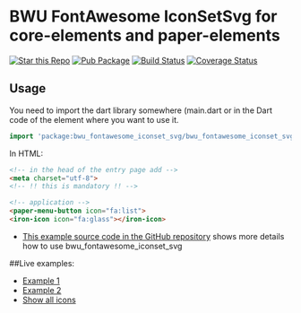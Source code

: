 # BWU FontAwesome IconSetSvg for core-elements and paper-elements

[![Star this Repo](https://img.shields.io/github/stars/bwu-dart/bwu_fontawesome_iconset_svg.svg?style=flat)](https://github.com/bwu-dart/bwu_fontawesome_iconset_svg)
[![Pub Package](https://img.shields.io/pub/v/bwu_fontawesome_iconset_svg.svg?style=flat)](https://pub.dartlang.org/packages/bwu_fontawesome_iconset_svg)
[![Build Status](https://travis-ci.org/bwu-dart/bwu_fontawesome_iconset_svg.svg?branch=master)](https://travis-ci.org/bwu-dart/bwu_fontawesome_iconset_svg)
[![Coverage Status](https://coveralls.io/repos/bwu-dart/bwu_fontawesome_iconset_svg/badge.svg?branch=master)](https://coveralls.io/r/bwu-dart/bwu_fontawesome_iconset_svg)

## Usage

You need to import the dart library somewhere (main.dart or in the Dart code
of the element where you want to use it.

```dart
import 'package:bwu_fontawesome_iconset_svg/bwu_fontawesome_iconset_svg.dart';
```

In HTML:

```html
<!-- in the head of the entry page add -->
<meta charset="utf-8">
<!-- !! this is mandatory !! -->

<!-- application -->
<paper-menu-button icon="fa:list">
<iron-icon icon="fa:glass"></iron-icon>

```

* [This example source code in the GitHub repository](https://github.com/bwu-dart/bwu_fontawesome_iconset_svg/tree/master/example) shows more details how to use bwu_fontawesome_iconset_svg

##Live examples:

- [Example 1](http://bwu-dart.github.io/bwu_fontawesome_iconset_svg/example/example01.html)
- [Example 2](http://bwu-dart.github.io/bwu_fontawesome_iconset_svg/example/example02.html)
- [Show all icons](http://bwu-dart.github.io/bwu_fontawesome_iconset_svg/example/example03.html)
